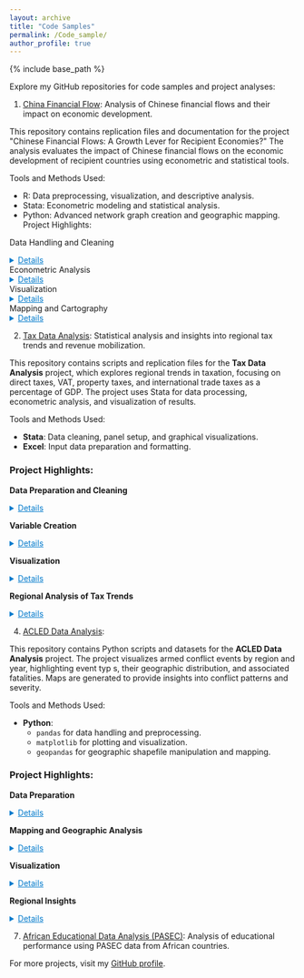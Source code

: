 ```yaml
---
layout: archive
title: "Code Samples"
permalink: /Code_sample/
author_profile: true
---
```


{% include base_path %}

Explore my GitHub repositories for code samples and project analyses:

1. [China Financial Flow](https://github.com/aw0007/China-financial-flow): Analysis of Chinese financial flows and their impact on economic development.

This repository contains replication files and documentation for the project "Chinese Financial Flows: A Growth Lever for Recipient Economies?" The analysis evaluates the impact of Chinese financial flows on the economic development of recipient countries using econometric and statistical tools.

Tools and Methods Used:
- R: Data preprocessing, visualization, and descriptive analysis.
- Stata: Econometric modeling and statistical analysis.
- Python: Advanced network graph creation and geographic mapping.
Project Highlights:

Data Handling and Cleaning
<details> <summary style="cursor: pointer; color: #007acc; text-decoration: underline;">Details</summary> <ul> <li>Extensive processing of raw data from various sources.</li> <li>Integration of control variables for robust analysis.</li> <li>Creation of intermediate and final datasets for econometric models.</li> </ul> </details>
Econometric Analysis
<details> <summary style="cursor: pointer; color: #007acc; text-decoration: underline;">Details</summary> <ul> <li>Estimation of impacts using advanced econometric models.</li> <li>Sub-sample analyses for Africa, Americas, and Asia to capture regional differences.</li> <li>Examination of gross fixed capital formation as a key development outcome.</li> <li>Use of within-country, instrumental variable, and dynamic panel methods.</li> </ul> </details>
Visualization
<details> <summary style="cursor: pointer; color: #007acc; text-decoration: underline;">Details</summary> <ul> <li>Graphs and maps illustrating Chinese financial flows, investments, and project distributions.</li> <li>Network graphs showing connections between China and recipient countries.</li> <li>Heatmaps and time-series visuals for trends over time.</li> </ul> </details>
Mapping and Cartography
<details> <summary style="cursor: pointer; color: #007acc; text-decoration: underline;">Details</summary> <ul> <li>Geospatial mapping of projects using precise geographic coordinates.</li> <li>Country-level mapping to highlight the dispersion of Chinese investments globally.</li> <li>Interactive maps for user exploration of investment patterns.</li> </ul> </details>


2. [Tax Data Analysis](https://github.com/aw0007/Tax-Data-Analysis): Statistical analysis and insights into regional tax trends and revenue mobilization.

This repository contains scripts and replication files for the **Tax Data Analysis** project, which explores regional trends in taxation, focusing on direct taxes, VAT, property taxes, and international trade taxes as a percentage of GDP. The project uses Stata for data processing, econometric analysis, and visualization of results.

Tools and Methods Used:
- **Stata**: Data cleaning, panel setup, and graphical visualizations.
- **Excel**: Input data preparation and formatting.

### Project Highlights:

**Data Preparation and Cleaning**  
<details>  
<summary style="cursor: pointer; color: #007acc; text-decoration: underline;">Details</summary>  
<ul>  
  <li>Merging raw tax data with country-region mapping for comprehensive analysis.</li>  
  <li>Removing duplicates to create a clean panel dataset.</li>  
  <li>Generating unique country-year identifiers for accurate tracking.</li>  
</ul>  
</details>

**Variable Creation**  
<details>  
<summary style="cursor: pointer; color: #007acc; text-decoration: underline;">Details</summary>  
<ul>  
  <li>Creation of normalized variables showing tax components as a percentage of GDP.</li>  
  <li>Key variables include:  
    <ul>  
      <li>Direct Taxes (`DirectTaxesIncludingSCIncRe_pct`).</li>  
      <li>Taxes on Income, Profits, and Capital (`TaxesonIncomeProfitsCapita_pct`).</li>  
      <li>Property Taxes (`PropertyTaxes_pct`).</li>  
      <li>Indirect Taxes (`IndirectTaxesTotal_pct`).</li>  
      <li>VAT (`TaxesonGoodsandServicesVAT_pct`).</li>  
      <li>Taxes on International Trade (Total, Imports, Exports).</li>  
    </ul>  
  </li>  
</ul>  
</details>

**Visualization**  
<details>  
<summary style="cursor: pointer; color: #007acc; text-decoration: underline;">Details</summary>  
<ul>  
  <li>Line graphs showcasing trends in tax contributions across regions.</li>  
  <li>Visualizations for specific tax categories (e.g., VAT, property taxes, international trade taxes).</li>  
  <li>Regional breakdowns (Africa, Americas, Asia, Europe, Oceania).</li>  
</ul>  
</details>

**Regional Analysis of Tax Trends**  
<details>  
<summary style="cursor: pointer; color: #007acc; text-decoration: underline;">Details</summary>  
<ul>  
  <li>Identification of differences in tax trends by region over time.</li>  
  <li>Comparison of tax contributions to GDP across continents.</li>  
  <li>Insights into revenue mobilization strategies in different regions.</li>  
</ul>  
</details>


4. [ACLED Data Analysis](https://github.com/aw0007/Acled-Data-Analysis): 

This repository contains Python scripts and datasets for the **ACLED Data Analysis** project. The project visualizes armed conflict events by region and year, highlighting event typ s, their geographic distribution, and associated fatalities. Maps are generated to provide insights into conflict patterns and severity.

Tools and Methods Used:
- **Python**:
  - `pandas` for data handling and preprocessing.
  - `matplotlib` for plotting and visualization.
  - `geopandas` for geographic shapefile manipulation and mapping.

### Project Highlights:

**Data Preparation**  
<details>  
<summary style="cursor: pointer; color: #007acc; text-decoration: underline;">Details</summary>  
<ul>  
  <li>Loading and preprocessing ACLED datasets.</li>  
  <li>Converting event dates to datetime format and extracting year information.</li>  
  <li>Filtering data by year (e.g., 2024) for focused analysis.</li>  
</ul>  
</details>

**Mapping and Geographic Analysis**  
<details>  
<summary style="cursor: pointer; color: #007acc; text-decoration: underline;">Details</summary>  
<ul>  
  <li>Loading and filtering geographic shapefiles for countries within specific regions.</li>  
  <li>Highlighting countries affected by conflicts within the selected region.</li>  
  <li>Overlaying event points with geographic data for enhanced visualization.</li>  
</ul>  
</details>

**Visualization**  
<details>  
<summary style="cursor: pointer; color: #007acc; text-decoration: underline;">Details</summary>  
<ul>  
  <li>Plotting conflict events by type using scatter points differentiated by colors.</li>  
  <li>Scaling point sizes based on fatalities to indicate event severity.</li>  
  <li>Annotating country names at centroids for improved readability.</li>  
  <li>Including custom legends to scale fatalities for easier interpretation.</li>  
</ul>  
</details>

**Regional Insights**  
<details>  
<summary style="cursor: pointer; color: #007acc; text-decoration: underline;">Details</summary>  
<ul>  
  <li>Exploring conflict patterns and event types for each region.</li>  
  <li>Identifying geographic hotspots of conflict activity within regions.</li>  
  <li>Providing visual insights into the scale and severity of events across regions.</li>  
</ul>  
</details>

7. [African Educational Data Analysis (PASEC)](https://github.com/aw0007/AFrican-Educational-Data-Analysis-PASSEC): Analysis of educational performance using PASEC data from African countries.

For more projects, visit my [GitHub profile](https://github.com/aw0007).
